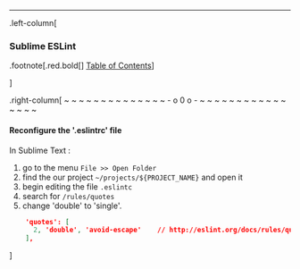 ---
.left-column[
  ### Sublime ESLint
.footnote[.red.bold[] [Table of Contents](./)] 
<!-- H -->]
.right-column[
~ ~ ~ ~ ~ ~ ~ ~ ~ ~ ~ ~ ~ ~ - o 0 o - ~ ~ ~ ~ ~ ~ ~ ~ ~ ~ ~ ~ ~ ~ ~ ~

#### Reconfigure the '.eslintrc' file

In Sublime Text :
1. go to the menu ```File >> Open Folder```
2. find the our project ```~/projects/${PROJECT_NAME}``` and open it
3. begin editing the file ```.eslintc```
4. search for ```/rules/quotes```
5. change 'double' to 'single'.

```JSON
    'quotes': [
      2, 'double', 'avoid-escape'    // http://eslint.org/docs/rules/quotes
    ],
```
<!-- B -->]
